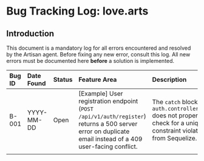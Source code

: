 # Bug Tracking Log: love.arts

## Introduction
This document is a mandatory log for all errors encountered and resolved by the Artisan agent. Before fixing any new error, consult this log. All new errors must be documented here **before** a solution is implemented.

| Bug ID | Date Found | Status    | Feature Area      | Description                                                                                              | Root Cause Analysis                                                                          | Resolution                                                                                                |
| :----- | :--------- | :-------- | :---------------- | :------------------------------------------------------------------------------------------------------- | :------------------------------------------------------------------------------------------- | :-------------------------------------------------------------------------------------------------------- |
| B-001  | YYYY-MM-DD | Open | [Example] User registration endpoint (`POST /api/v1/auth/register`) returns a 500 server error on duplicate email instead of a 409 user-facing conflict. | The `catch` block in `auth.controller.js` does not properly check for a unique constraint violation from Sequelize. | Updated the controller's catch block to specifically check for `error.name === 'SequelizeUniqueConstraintError'` and, if true, return a `409 Conflict` status with a clear error message. |
|        |            |           |                   |                                                                                                          |                                                                                              |                                                                                                           |